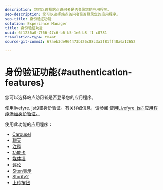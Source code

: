 ```yaml
---
description: 您可以选择站点访问者是否登录您的应用程序。
seo-description: 您可以选择站点访问者是否登录您的应用程序。
seo-title: 身份验证功能
solution: Experience Manager
title: 身份验证功能
uuid: 6f1236a0-7766-47c6-b6 b5-1e6 b8 f1 c0781
translation-type: tm+mt
source-git-commit: 67aeb3de964473b326c88c3a3f81ff48a6a12652

---
```



# 身份验证功能{#authentication-features}

您可以选择站点访问者是否登录您的应用程序。

使用livefyre. js设置身份验证。有关详细信息，请参阅 [使用Livefyre. js向应用程序添加身份验证。](/help/implementation/c-getting-started/c-implementation-process/c-using-livefyre.js-to-create-customize-and-use-apps-on-your-site.md)

使用此功能的应用程序：

* [Carousel](../c-about-apps/c-carousel-app/c-carousel-app.md#c_carousel_app)
* [聊天](../c-about-apps/c-chat-app/c-chat-app.md#c_chat_app)
* [注释](/help/using/c-about-apps/c-comments/c-comments.md)
* [功能卡](../c-about-apps/c-feature-card-app/c-feature-card-app.md#c_feature_card_app)
* [媒体墙](../c-about-apps/c-media-wall-app/c-media-wall-app.md#c_media_wall_app)
* [评论](../c-about-apps/c-reviews-app/c-reviews-app.md#c_reviews_app)
* [Siten表示](../c-about-apps/c-sidenotes-app/c-sidenotes-app.md#c_sidenotes_app)
* [Storify2](../c-about-apps/c-storify2/c-storify2.md#c_storify2)
* [上传按钮](../c-about-apps/c-upload-button-app/c-upload-button-app.md#c_upload_button_app)

